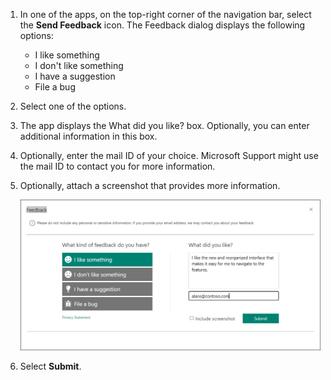 1. In one of the apps, on the top-right corner of the navigation bar, select the **Send Feedback** icon. The Feedback dialog displays the following options:
   
   - I like something
   - I don't like something
   - I have a suggestion
   - File a bug 

2. Select one of the options.
3. The app displays the What did you like? box. Optionally, you can enter additional information in this box.
4. Optionally, enter the mail ID of your choice. Microsoft Support might use the mail ID to contact you for more information.
5. Optionally, attach a screenshot that provides more information.
  
    ![Enter and submit feedback.](../customer-service/media/share-feedback.png "Enter and submit feedback")

6. Select **Submit**.

